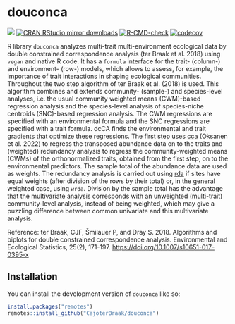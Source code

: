 
<!-- README.md is generated from README.Rmd. Please edit that file -->

# douconca

<!-- badges: start -->

[![](https://www.r-pkg.org/badges/version/douconca)](https://www.r-pkg.org/pkg/douconca)
[![CRAN RStudio mirror
downloads](https://cranlogs.r-pkg.org/badges/douconca)](https://www.r-pkg.org/pkg/douconca)
[![R-CMD-check](https://github.com/Biometris/douconca/workflows/R-CMD-check/badge.svg)](https://github.com/Biometris/douconca/actions?workflow=R-CMD-check)
[![codecov](https://codecov.io/gh/Biometris/douconca/branch/main/graph/badge.svg)](https://app.codecov.io/gh/Biometris/douconca)

<!-- badges: end -->

R library `douconca` analyzes multi-trait multi-environment ecological
data by double constrained correspondence analysis (ter Braak et al.
2018) using `vegan` and native R code. It has a `formula` interface for
the trait- (column-) and environment- (row-) models, which allows to
assess, for example, the importance of trait interactions in shaping
ecological communities. Throughout the two step algorithm of ter Braak
et al. (2018) is used. This algorithm combines and extends community-
(sample-) and species-level analyses, i.e. the usual community weighted
means (CWM)-based regression analysis and the species-level analysis of
species-niche centroids (SNC)-based regression analysis. The CWM
regressions are specified with an environmental formula and the SNC
regressions are specified with a trait formula. dcCA finds the
environmental and trait gradients that optimize these regressions. The
first step uses
<a href="https://vegandevs.github.io/vegan/reference/cca.html"
class="uri">cca</a> (Oksanen et al. 2022) to regress the transposed
abundance data on to the traits and (weighted) redundancy analysis to
regress the community-weighted means (CWMs) of the orthonormalized
traits, obtained from the first step, on to the environmental
predictors. The sample total of the abundance data are used as weights.
The redundancy analysis is carried out using
<a href="https://vegandevs.github.io/vegan/reference/rda.html"
class="uri">rda</a> if sites have equal weights (after division of the
rows by their total) or, in the general weighted case, using `wrda`.
Division by the sample total has the advantage that the multivariate
analysis corresponds with an unweighted (multi-trait) community-level
analysis, instead of being weighted, which may give a puzzling
difference between common univariate and this multivariate analysis.

Reference: ter Braak, CJF, Šmilauer P, and Dray S. 2018. Algorithms and
biplots for double constrained correspondence analysis. Environmental
and Ecological Statistics, 25(2), 171-197.
<https://doi.org/10.1007/s10651-017-0395-x>

## Installation

You can install the development version of `douconca` like so:

``` r
install.packages("remotes")
remotes::install_github("CajoterBraak/douconca")
```
